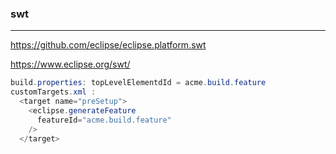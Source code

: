 ### swt
---
https://github.com/eclipse/eclipse.platform.swt

https://www.eclipse.org/swt/

```java
build.properties: topLevelElementdId = acme.build.feature
customTargets.xml :
  <target name="preSetup">
    <eclipse.generateFeature
      featureId="acme.build.feature"
    />
  </target>
```

```
```

```
```
